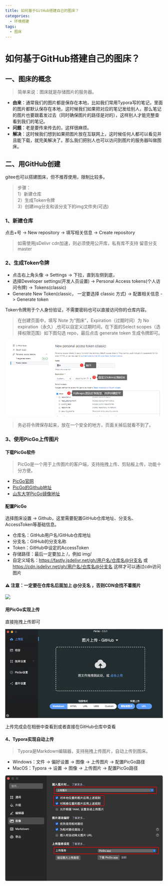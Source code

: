 ```yaml
---
title: 如何基于GitHub搭建自己的图床？
categories:
  - 环境搭建
tags:
  - 图床
---
```


# 如何基于GitHub搭建自己的图床？

## 一、图床的概念

> 简单来说：图床就是存储图片的服务器。

- **由来**：通常我们的图片都是保存在本地，比如我们常用Typora写的笔记，里面的图片都默认保存在本地，这时候我们如果把对应的笔记发给别人，那么笔记的图片也要跟着发过去（同时确保图片的路径是对的），这样别人才能完整查看到我们的笔记。
- **问题**：老是要传来传去的，这样很麻烦。
- **解决**：这时候我们想到如果把图片放在互联网上，这时候任何人都可以看见并且能下载，就完美解决了。那么我们把别人也可以访问到图片的服务器叫做图床。

## 二、用GitHub创建

gitee也可以搭建图床，但不推荐使用，限制比较多。
> 步骤：  
> 1）新建仓库  
> 2）生成Token令牌  
> 3）创建img分支和该分支下的img文件夹(可选)

### 1、新建仓库

点击+号 -> New repository -> 填写相关信息 -> Create repository

> 如需使用jsDelivr cdn加速，则必须使用公开库，私有库不支持
> 留意分支 master

### 2、生成Token令牌

- 点击右上角头像 -> Settings -> 下拉，直到左侧到底，
- 选择Developer settings(开发人员设置) -> Personal Access tokens(个人访问令牌) -> Tokens(classic)
- Generate New Token(classic， 一定要选择 classic 方式) -> 配置相关信息 -> Generate token

Token令牌用于个人身份验证，不需要密码也可以直接访问你的仓库内容。

> 在创建页面中，填写 Note 为“图床”，Expiration（过期时间）为 No expiration（永久）,也可以自定义过期时间，在下面的Select scopes（选择权限范围）如下图勾选 repo，最后点击
> generate token 生成令牌即可。

![img.png](image/githubToken.png)

> 务必将令牌保存起来，放在一个安全的地方，页面关掉后就看不到了。

### 3、使用PicGo上传图片

#### 下载PicGo软件

> PicGo是一个用于上传图片的客户端，支持拖拽上传、剪贴板上传，功能十分方便。

- [PicGo官网](https://molunerfinn.com/PicGo/)
- [PicGo的Github地址](https://github.com/Molunerfinn/picgo/releases)
- [山东大学PicGo镜像地址](https://mirrors.sdu.edu.cn/github-release/Molunerfinn_PicGo/v2.3.1/)

#### 配置PicGo

选择图床设置 -> Github，这里需要配置GitHub仓库地址、分支名、AccessToken等基础信息。

- 仓库名：GitHub用户名/GitHub仓库地址
- 分支名：GitHub的分支名称
- Token：GitHub中设定的AccessToken
- 存储路径：最后一定要加上 /，例如 img/
- 自定义域名：https://fastly.jsdelivr.net/gh/用户名/仓库名@分支名
  或 https://cdn.jsdelivr.net/gh/用户名/仓库名@分支名 这样才可以通过cdn访问图片

#### ⚠️ 注意：一定要在仓库名后面加上 @分支名 ，否则CDN会找不着图片

![](https://cdn.jsdelivr.net/gh/taozhang1029/static-repository@master/img/202404180047203.png)

#### 用PicGo实现上传

直接拖拽上传即可

![](https://raw.githubusercontent.com/taozhang1029/static-repository/master/img/202404082357203.png)

上传完成会在相册中查看到或者直接在GitHub仓库中查看

#### 4、Typora实现自动上传

> Typora是Markdown编辑器，支持拖拽上传图片，自动上传到图床。

- Windows：文件 -> 偏好设置 -> 图像 -> 上传图片 -> 配置PicGo路径
- MacOS：Typora -> 设置 -> 图像 -> 上传图片 -> 配置PicGo路径

![image-20240409000243372](https://raw.githubusercontent.com/taozhang1029/static-repository/master/img/202404090002397.png)

